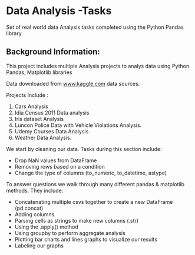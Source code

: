 ﻿# Data Analysis -Tasks
Set of real world data Analysis tasks completed using the Python Pandas library.

## Background Information:

This project includes multiple Analysis  projects to analys data using Python Pandas, Matplotlib libraries 

Data downloaded from www.kaggle.com data sources.

Projects Include :
1. Cars Analysis
2. Idia Census 2011 Data analysis
3. Iris dataset Analysis
4. Luncon Police Data with Vehicle Violations Analysis.
5. Udemy Courses Data Analysis
6. Weather Data Analysis.

We start by cleaning our data. Tasks during this section include:
- Drop NaN values from DataFrame
- Removing rows based on a condition
- Change the type of columns (to_numeric, to_datetime, astype)


To answer questions we walk through many different pandas & matplotlib methods. They include:
- Concatenating multiple csvs together to create a new DataFrame (pd.concat)
- Adding columns
- Parsing cells as strings to make new columns (.str)
- Using the .apply() method
- Using groupby to perform aggregate analysis
- Plotting bar charts and lines graphs to visualize our results
- Labeling our graphs




